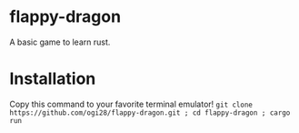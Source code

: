 # flappy-dragon
A basic game to learn rust. 

# Installation
Copy this command to your favorite terminal emulator!
`git clone https://github.com/ogi28/flappy-dragon.git ; cd flappy-dragon ; cargo run`

